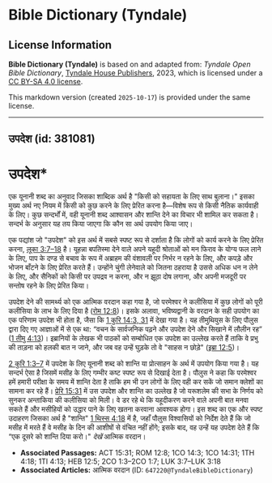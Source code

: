 # Bible Dictionary (Tyndale)

## License Information

**Bible Dictionary (Tyndale)** is based on and adapted from: _Tyndale Open Bible Dictionary_, [Tyndale House Publishers](https://tyndaleopenresources.com/), 2023, which is licensed under a [CC BY-SA 4.0 license](https://creativecommons.org/licenses/by-sa/4.0/legalcode.en).

This markdown version (created `2025-10-17`) is provided under the same license.



--------------------------------

## उपदेश (id: 381081)

उपदेश\*
=======

एक यूनानी शब्द का अनुवाद जिसका शाब्दिक अर्थ है "किसी को सहायता के लिए साथ बुलाना।" इसका मुख्य अर्थ नए नियम में किसी को कुछ करने के लिए प्रेरित करना है—विशेष रूप से किसी नैतिक कार्यवाही के लिए। कुछ सन्दर्भों में, वही यूनानी शब्द आश्वासन और शान्ति देने का विचार भी शामिल कर सकता है। सन्दर्भ के अनुसार यह तय किया जाएगा कि कौन सा अर्थ उपयोग किया जाए।

एक पद्यांश जो "उपदेश" को इस अर्थ में सबसे स्पष्ट रूप से दर्शाता है कि लोगों को कार्य करने के लिए प्रेरित करना, [लूका 3:7–18](https://ref.ly/Luke3:7-Luke3:18) है। यूहन्ना बपतिस्मा देने वाले अपने यहूदी श्रोताओं को मन फिराव के योग्य फल लाने के लिए, पाप के दण्ड से बचाव के रूप में अब्राहम की वंशावली पर निर्भर न रहने के लिए, और कपड़े और भोजन बाँटने के लिए प्रेरित करते हैं। उन्होंने चुंगी लेनेवाले को जितना ठहराया है उससे अधिक धन न लेने के लिए, और सैनिकों को किसी पर उपद्रव न करना, और न झूठा दोष लगाना, और अपनी मजदूरी पर सन्तोष रहने के लिए प्रेरित किया।

उपदेश देने की सामर्थ्य को एक आत्मिक वरदान कहा गया है, जो परमेश्वर ने कलीसिया में कुछ लोगों को पूरी कलीसिया के लाभ के लिए दिया है ([रोम 12:8](https://ref.ly/Rom12:8))। इसके अलावा, भविष्यद्वानी के वरदान के सही उपयोग का एक परिणाम उपदेश भी होता है, जैसा कि [1 कुरि 14:3, 31](https://ref.ly/1Cor14:3,1Cor14:31) में देखा गया है। यह तीमुथियुस के लिए पौलुस द्वारा दिए गए आज्ञाओं में से एक था: “वचन के सार्वजनिक पढ़ने और उपदेश देने और सिखाने में लौलीन रह” ([1 तीमु 4:13](https://ref.ly/1Tim4:13))। इब्रानियों के लेखक भी पाठकों को सम्बोधित एक उपदेश का उल्लेख करते हैं ताकि वे प्रभु की ताड़ना को हलकी बात न जाने, और जब वह उन्हें घुड़के तो वे "साहस न छोड़े" ([इब्रा 12:5](https://ref.ly/Heb12:5))।

[2 कुरि 1:3–7](https://ref.ly/2Cor1:3-2Cor1:7) में उपदेश के लिए यूनानी शब्द को शान्ति या प्रोत्साहन के अर्थ में उपयोग किया गया है। यह सन्दर्भ ऐसा है जिसमें मसीह के लिए गम्भीर कष्ट स्पष्ट रूप से दिखाई देता है। पौलुस ने कहा कि परमेश्वर हमें हमारी परीक्षा के समय में शान्ति देता है ताकि हम भी उन लोगों के लिए वही कर सकें जो समान क्लेशों का सामना कर रहे हैं। [प्रेरि 15:31](https://ref.ly/Acts15:31) में उस उपदेश और शान्ति का उल्लेख है जो यरूशलेम की सभा के निर्णय को सुनकर अन्ताकिया की कलीसिया को मिली। वे डर रहे थे कि यहूदीकरण करने वाले अपनी बात मनवा सकते हैं और मसीहियों को उद्धार पाने के लिए खतना करवाना आवश्यक होगा। इस शब्द का एक और स्पष्ट उदाहरण जिसका अर्थ है "शान्ति" [1 थिस्स 4:18](https://ref.ly/1Thess4:18) में है, जहाँ पौलुस विश्वासियों को निर्देश देते हैं कि जो मसीह में मरते हैं वे मसीह के दिन की आशीषों से वंचित नहीं होंगे; इसके बाद, वह उन्हें यह उपदेश देते हैं कि “एक दूसरे को शान्ति दिया करो।" *देखें* आत्मिक वरदान।

* **Associated Passages:** ACT 15:31; ROM 12:8; 1CO 14:3; 1CO 14:31; 1TH 4:18; 1TI 4:13; HEB 12:5; 2CO 1:3–2CO 1:7; LUK 3:7–LUK 3:18
* **Associated Articles:** आत्मिक वरदान  (ID: `647220@TyndaleBibleDictionary`)

